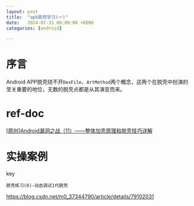 ```yaml
---
layout: post
title:  "apk脱壳学习(一)"
date:   2024-07-31 00:00:00 +0800
categories: [android]  

---
```






# 序言

Android APP脱壳绕不开`DexFile`、`ArtMethod`两个概念，这两个在脱壳中扮演的至关重要的地位，无数的脱壳点都是从其演变而来。



# ref-doc



[[原创]Android漏洞之战（11）——整体加壳原理和脱壳技巧详解](https://bbs.kanxue.com/thread-273293.htm)





# 实操案例

key

```
脱壳练习(0)-动态调试1代脱壳
```



https://blog.csdn.net/m0_37344790/article/details/79102031